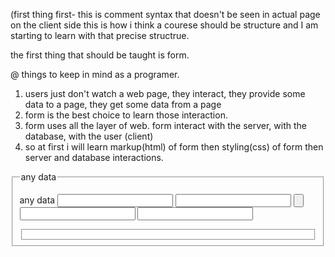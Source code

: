 (first thing first- this is comment syntax that doesn't be seen in actual page on the client side
this is how i think a courese should be structure and I am starting to learn with that precise structrue.


the first thing that should be taught is form.


@ things to keep in mind as a programer.
1. users just don't watch a web page, they interact, they provide some data to a page, they get some data from a page
2. form is the best choice to learn those interaction.
3. form uses all the layer of web. form interact with the server, with the database, with the user (client)
4. so at first i will learn markup(html) of form then styling(css) of form then server and database interactions.
<form name="" action="" enctype="" autocomplete>
  <fieldset>
    <legend> any data</legend>
    <p>
      <label>any data</label>
      <input type= "text" name="" id="" value="" class="" placeholder="" />
      <input type= "password" name="" id="" value="" class="" placeholder="" />
      <input type= "submit" name="" id="" value="" class="" placeholder="" />
      <input type= "tel" name="" id="" value="" class="" placeholder="" />
      <input type= "num" name="" id="" value="" class="" placeholder="" />
     <p>
    <fieldset>
 </form
      
